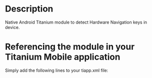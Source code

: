 # Description
Native Android Titanium module to detect Hardware Navigation keys in device.

# Referencing the module in your Titanium Mobile application
Simply add the following lines to your tiapp.xml file:
